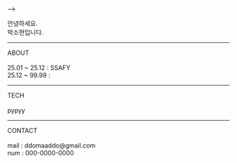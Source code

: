 <!-- ## Hi there 👋

<!--
**sohyeon06/sohyeon06** is a ✨ _special_ ✨ repository because its `README.md` (this file) appears on your GitHub profile.

Here are some ideas to get you started:

- 🔭 I’m currently working on ...
- 🌱 I’m currently learning ...
- 👯 I’m looking to collaborate on ...
- 🤔 I’m looking for help with ...
- 💬 Ask me about ...
- 📫 How to reach me: ...
- 😄 Pronouns: ...
- ⚡ Fun fact: ...
--> -->


<!--  처음 설정해보기기 -->
<!-- <p align="left">안녕하세요. <br>박소현입니다.</p>

###

<p align="left"></p>

###

<p align="left">ABOUT<br><br> 25.01 ~ 25.12  :   SSAFY <br> 25.12 ~ 99.99  :</p>

###

<p align="left">TECH<br><br>pypyy</p>

###

<p align="left">CONTACT<br><br>mail : ddomaaddo@gmail.com<br>num : 000-0000-0000</p>

### -->


<!-- 구역 줄 넣어보기  -->
<p align="left">안녕하세요. <br>박소현입니다.</p>

<hr>

<p align="left">ABOUT<br><br> 25.01 ~ 25.12  :   SSAFY <br> 25.12 ~ 99.99  :</p>

<hr>

<p align="left">TECH<br><br>pypyy</p>

<hr>

<p align="left">CONTACT<br><br>mail : ddomaaddo@gmail.com<br>num : 000-0000-0000</p>